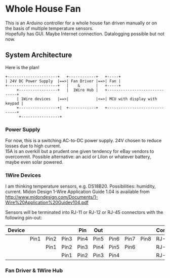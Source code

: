 # Whole House Fan

This is an Arduino controller for a whole house fan driven manually or on the basis of multiple temperature sensors.  
Hopefully has GUI.
Maybe Internet connection.
Datalogging possible but not now.


## System Architecture

Here is the plan!
```
+----------------------+   +------------+   +-----+
| 24V DC Power Supply  |==>| Fan Driver |==>| Fan |
+----------------------+   |    &       |   +-----+
     +-----------------+   |  1Wire Hub |   +------------------------------+
     | 1Wire devices   |==>|            |<=>| MCU with display with keypad |
     +-----------------+|  +------------+   +------------------------------+
      +-----------------+
```

### Power Supply
For now, this is a switching AC-to-DC power supply.  24V chosen to reduce losses due to high current.  
15A is an overkill but a prudent one given tendency for eBay vendors to overcommit.
Possible alternative: an acid or LiIon or whatever battery, maybe even solar powered.

### 1Wire Devices
I am thinking temperature sensors, e.g. DS18B20.  Possibilities: humidity, current.
Midon Design 1-Wire Application Guide  1.04 is available from 
http://www.midondesign.com/Documents/1-Wire%20Application%20Guidev104.pdf

Sensors will be terminated into RJ-11 or RJ-12 or RJ-45 connectors with the following pin-out:

|Device|    |    |    | Pin| Out|    |    |    |Connector|
|------|----|----|----|----|----|----|----|----|-----|
|      |Pin1|Pin2|Pin3|Pin4|Pin5|Pin6|Pin7|Pin8|RJ-45|
|      |    |Pin1|Pin2|Pin3|Pin4|Pin5|Pin6|    |RJ-12|
|      |    |    |Pin1|Pin2|Pin3|Pin4|    |    |RJ-11|



### Fan Driver & 1Wire Hub
